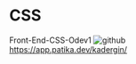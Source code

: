 # CSS
Front-End-CSS-Odev1
![github](https://github.com/KaderErgin/CSS/blob/main/css-ss/image.png)
<br>
https://app.patika.dev/kadergin/
